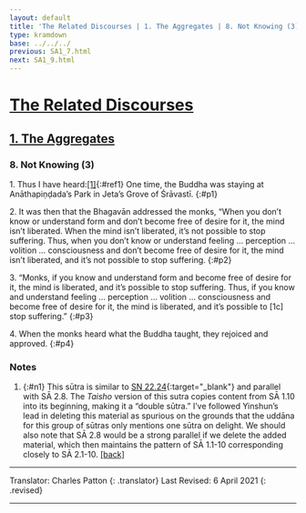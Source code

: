 ```yaml
---
layout: default
title: 'The Related Discourses | 1. The Aggregates | 8. Not Knowing (3)'
type: kramdown
base: ../../../
previous: SA1_7.html
next: SA1_9.html
---
```


# [The Related Discourses](../index.html)
## [1. The Aggregates](index.html)
### 8. Not Knowing (3)

1\. Thus I have heard:[\[1\]](#n1){:#ref1} One time, the Buddha was staying at Anāthapiṇḍada’s Park in Jeta’s Grove of Śrāvastī.
{:#p1}

2\. It was then that the Bhagavān addressed the monks, “When you don’t know or understand form and don’t become free of desire for it, the mind isn’t liberated. When the mind isn’t liberated, it’s not possible to stop suffering. Thus, when you don’t know or understand feeling … perception … volition … consciousness and don’t become free of desire for it, the mind isn’t liberated, and it’s not possible to stop suffering.
{:#p2}

3\. “Monks, if you know and understand form and become free of desire for it, the mind is liberated, and it’s possible to stop suffering. Thus, if you know and understand feeling … perception … volition … consciousness and become free of desire for it, the mind is liberated, and it’s possible to [1c] stop suffering.”
{:#p3}

4\. When the monks heard what the Buddha taught, they rejoiced and approved.
{:#p4}

### Notes
1. {:#n1} This sūtra is similar to [SN 22.24](https://suttacentral.net/sn22.24){:target="_blank"} and parallel with SĀ 2.8. The *Taisho* version of this sutra copies content from SĀ 1.10 into its beginning, making it a “double sūtra.” I’ve followed Yinshun’s lead in deleting this material as spurious on the grounds that the uddāna for this group of sūtras only mentions one sūtra on delight. We should also note that SĀ 2.8 would be a strong parallel if we delete the added material, which then maintains the pattern of SĀ 1.1-10 corresponding closely to SĀ 2.1-10. [\[back\]](#ref1)

---

Translator: Charles Patton
{: .translator}
Last Revised: 6 April 2021
{: .revised}

---